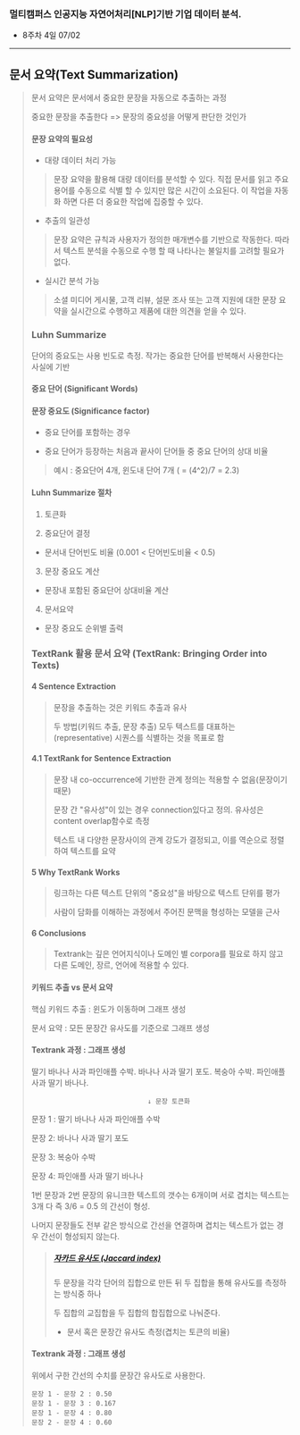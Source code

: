 ### 멀티캠퍼스 인공지능 자연어처리[NLP]기반 기업 데이터 분석.
- 8주차 4일 07/02
---
## 문서 요약(Text Summarization)
> 문서 요약은 문서에서 중요한 문장을 자동으로 추출하는 과정
> 
> 중요한 문장을 추출한다 => 문장의 중요성을 어떻게 판단한 것인가
> 
> #### 문장 요약의 필요성
> - 대량 데이터 처리 가능
>> 문장 요약을 활용해 대량 데이터를 분석할 수 있다. 직접 문서를 읽고 주요 용어를 수동으로 식별 할 수 있지만 많은 시간이 소요된다. 이 작업을 자동화 하면 다른 더 중요한 작업에 집중할 수 있다.
>
> - 추출의 일관성
>> 문장 요약은 규칙과 사용자가 정의한 매개변수를 기반으로 작동한다. 따라서 텍스트 분석을 수동으로 수행 할 때 나타나는 불일치를 고려할 필요가 없다.
>
> - 실시간 분석 가능
>> 소셜 미디어 게시물, 고객 리뷰, 설문 조사 또는 고객 지원에 대한 문장 요약을 실시간으로 수행하고 제품에 대한 의견을 얻을 수 있다.
>
> ### Luhn Summarize
> 단어의 중요도는 사용 빈도로 측정. 작가는 중요한 단어를 반복해서 사용한다는 사실에 기반
>
> #### 중요 단어 (Significant Words)
> 
> #### 문장 중요도 (Significance factor)
> - 중요 단어를 포함하는 경우
> 
> - 중요 단어가 등장하는 처음과 끝사이 단어들 중 중요 단어의 상대 비율
>> 예시 : 중요단어 4개, 윈도내 단어 7개 ( = (4^2)/7 = 2.3)
>
> #### Luhn Summarize 절차
> 1. 토큰화
> 
> 2. 중요단어 결정
> - 문서내 단어빈도 비율 (0.001 < 단어빈도비율 < 0.5)
> 
> 3. 문장 중요도 계산
> - 문장내 포함된 중요단어 상대비율 계산
> 
> 4. 문서요약
> - 문장 중요도 순위별 출력
> 
> ### TextRank 활용 문서 요약 (TextRank: Bringing Order into Texts)
> 
> #### 4 Sentence Extraction
>> 문장을 추출하는 것은 키워드 추출과 유사
>> 
>> 두 방법(키워드 추출, 문장 추출) 모두 텍스트를 대표하는(representative) 시퀀스를 식별하는 것을 목표로 함
>> 
> #### 4.1 TextRank for Sentence Extraction
>> 문장 내 co-occurrence에 기반한 관계 정의는 적용할 수 없음(문장이기 때문)
>> 
>> 문장 간 "유사성"이 있는 경우 connection있다고 정의. 유사성은 content overlap함수로 측정
>> 
>> 텍스트 내 다양한 문장사이의 관계 강도가 결정되고, 이를 역순으로 정렬하여 텍스트를 요약
>> 
> #### 5 Why TextRank Works
>> 링크하는 다른 텍스트 단위의 "중요성"을 바탕으로 텍스트 단위를 평가
>> 
>> 사람이 담화를 이해하는 과정에서 주어진 문맥을 형성하는 모델을 근사
>> 
> #### 6 Conclusions
>> Textrank는 깊은 언어지식이나 도메인 별 corpora를 필요로 하지 않고 다른 도메인, 장르, 언어에 적용할 수 있다.
>
> #### 키워드 추출 vs 문서 요약
> 핵심 키워드 추출 : 윈도가 이동하며 그래프 생성
> 
> 문서 요약 : 모든 문장간 유사도를 기준으로 그래프 생성
> 
> #### Textrank 과정 : 그래프 생성
> 딸기 바나나 사과 파인애플 수박. 바나나 사과 딸기 포도. 복숭아 수박. 파인애플 사과 딸기 바나나.
> 
>                                  ↓ 문장 토큰화
> 
> 문장 1 : 딸기 바나나 사과 파인애플 수박
>
> 문장 2: 바나나 사과 딸기 포도
> 
> 문장 3: 복숭아 수박
> 
> 문장 4: 파인애플 사과 딸기 바나나
> 
> 1번 문장과 2번 문장의 유니크한 텍스트의 갯수는 6개이며 서로 겹치는 텍스트는 3개 다 즉 3/6 = 0.5 의 간선이 형성.
> 
> 나머지 문장들도 전부 같은 방식으로 간선을 연결하며 겹치는 텍스트가 없는 경우 간선이 형성되지 않는다.
> 
>> ##### [자카드 유사도 (Jaccard index)](https://lsjsj92.tistory.com/443)
>> 두 문장을 각각 단어의 집합으로 만든 뒤 두 집합을 통해 유사도를 측정하는 방식중 하나
>> 
>> 두 집합의 교집합을 두 집합의 합집합으로 나눠준다.
>> - 문서 혹은 문장간 유사도 측정(겹치는 토큰의 비율)
>
> #### Textrank 과정 : 그래프 생성
> 위에서 구한 간선의 수치를 문장간 유사도로 사용한다.
> ```
> 문장 1 - 문장 2 : 0.50
> 문장 1 - 문장 3 : 0.167
> 문장 1 - 문장 4 : 0.80
> 문장 2 - 문장 4 : 0.60
> ```
> 
